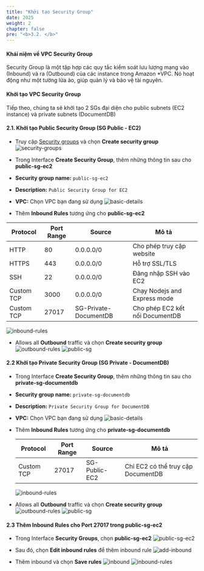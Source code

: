 ```yaml
---
title: "Khởi tạo Security Group"
date: 2025
weight: 2
chapter: false
pre: "<b>3.2. </b>"
---
```


#### Khái niệm về VPC Security Group

Security Group là một tập hợp các quy tắc kiểm soát lưu lượng mạng vào (Inbound) và ra (Outbound) của các instance trong
Amazon *VPC. Nó hoạt động như một tường lửa ảo, giúp quản lý và bảo vệ tài nguyên.

#### Khởi tạo VPC Security Group
Tiếp theo, chúng ta sẽ khởi tạo 2 SGs đại diện cho public subnets (EC2 instance) và private subnets (DocumentDB)

#### 2.1. Khởi tạo Public Security Group (SG Public - EC2)

- Truy cập [Security
  groups](https://ap-southeast-1.console.aws.amazon.com/vpcconsole/home?region=ap-southeast-1#SecurityGroups:) và chọn
  **Create security group**
  ![security-groups](/images/3-create-vpc-instance/3.2-create-vpc-sg/public-sg.png)
- Trong Interface **Create Security Group**, thêm những thông tin sau cho **public-sg-ec2**

- **Security group name:** `public-sg-ec2`
- **Description:** `Public Security Group for EC2`
- **VPC:** Chọn VPC bạn đang sử dụng
  ![basic-details](/images/3-create-vpc-instance/3.2-create-vpc-sg/3.2.2.png)

 - Thêm **Inbound Rules** tương ứng cho **public-sg-ec2**

  | Protocol   | Port Range | Source                | Mô tả                           |
  | ---------- | ---------- | --------------------- | ------------------------------- |
  | HTTP       | 80         | 0.0.0.0/0             | Cho phép truy cập website       |
  | HTTPS      | 443        | 0.0.0.0/0             | Hỗ trợ SSL/TLS                  |
  | SSH        | 22         | 0.0.0.0/0             | Đăng nhập SSH vào EC2           |
  | Custom TCP | 3000       | 0.0.0.0/0             | Chạy Nodejs and Express mode           |
  | Custom TCP | 27017      | SG-Private-DocumentDB | Cho phép EC2 kết nối DocumentDB |


  ![inbound-rules](/images/3-create-vpc-instance/3.2-create-vpc-sg/3.2.3.png)

- Allows all **Outbound** traffic và chọn **Create security group**
  ![outbound-rules](/images/3-create-vpc-instance/3.2-create-vpc-sg/3.2.4.png)
  ![public-sg](/images/3-create-vpc-instance/3.2-create-vpc-sg/3.2.5.png)



#### 2.2 Khởi tạo Private Security Group (SG Private - DocumentDB)

- Trong Interface **Create Security Group**, thêm những thông tin sau cho **private-sg-documentdb**
- **Security group name:** `private-sg-documentdb`
- **Description:** `Private Security Group for DocumentDB`
- **VPC:** Chọn VPC bạn đang sử dụng
  ![basic-details](/images/3-create-vpc-instance/3.2-create-vpc-sg/3.2.6.png)

- Thêm **Inbound Rules** tương ứng cho **private-sg-documentdb**

  | Protocol   | Port Range | Source        | Mô tả                              |
  | ---------- | ---------- | ------------- | ---------------------------------- |
  | Custom TCP | 27017      | SG-Public-EC2 | Chỉ EC2 có thể truy cập DocumentDB |

  ![inbound-rules](/images/3-create-vpc-instance/3.2-create-vpc-sg/3.2.7.png)

- Allows all **Outbound** traffic và chọn **Create security group**
  ![outbound-rules](/images/3-create-vpc-instance/3.2-create-vpc-sg/3.2.4.png)
  ![public-sg](/images/3-create-vpc-instance/3.2-create-vpc-sg/3.2.9.png)



#### 2.3 Thêm **Inbound Rules** cho Port 27017 trong **public-sg-ec2**

- Trong Interface **Security Groups**, chọn **public-sg-ec2**
  ![public-sg-ec2](/images/3-create-vpc-instance/3.2-create-vpc-sg/3.2.10.png)

- Sau đó, chọn **Edit inbound rules** để thêm inbound rule
  ![add-inbound](/images/3-create-vpc-instance/3.2-create-vpc-sg/3.2.11.png)

- Thêm inbound và chọn **Save rules**
  ![inbound](/images/3-create-vpc-instance/3.2-create-vpc-sg/3.2.12.png)
  ![inbound-rules](/images/3-create-vpc-instance/3.2-create-vpc-sg/3.2.13.png)

